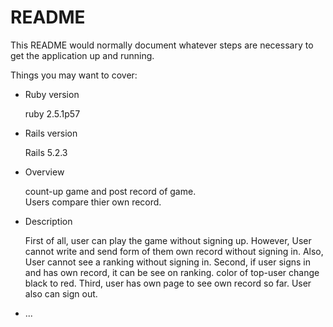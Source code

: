 # README

This README would normally document whatever steps are necessary to get the
application up and running.

Things you may want to cover:

* Ruby version
  
  ruby 2.5.1p57

* Rails version

  Rails 5.2.3

* Overview

  count-up game and post record of game.<br>Users compare thier own record.

* Description

  First of all, user can play the game without signing up. However, User cannot write and send form of them own record without signing in. Also, User cannot see a ranking without signing in. Second, if user signs in and has own record, it can be see on ranking. color of top-user change black to red. Third, user has own page to see own record so far. User also can sign out.


* ...

